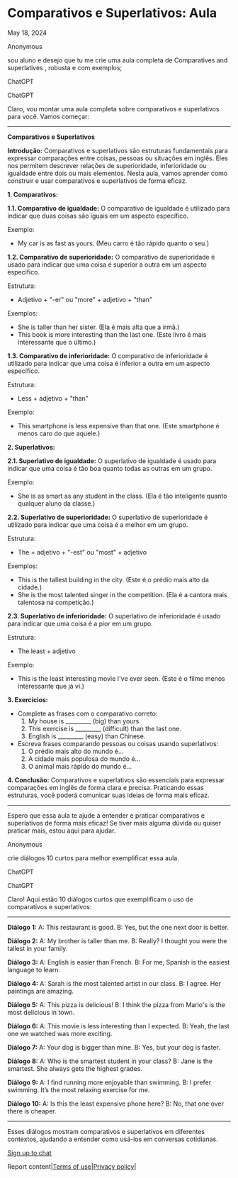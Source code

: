 # Comparativos e Superlativos: Aula

May 18, 2024

Anonymous

sou aluno e desejo que tu me crie uma aula completa de  Comparatives and superlatives , robusta e com exemplos;

ChatGPT

ChatGPT

Claro, vou montar uma aula completa sobre comparativos e superlativos para você. Vamos começar:

------

**Comparativos e Superlativos**

**Introdução:** Comparativos e superlativos são estruturas fundamentais para expressar comparações entre coisas, pessoas ou situações em inglês. Eles nos permitem descrever relações de superioridade, inferioridade ou igualdade entre dois ou mais elementos. Nesta aula, vamos aprender como construir e usar comparativos e superlativos de forma eficaz.

**1. Comparativos:**

**1.1. Comparativo de igualdade:** O comparativo de igualdade é utilizado para indicar que duas coisas são iguais em um aspecto específico.

Exemplo:

- My car is as fast as yours. (Meu carro é tão rápido quanto o seu.)

**1.2. Comparativo de superioridade:** O comparativo de superioridade é usado para indicar que uma coisa é superior a outra em um aspecto específico.

Estrutura:

- Adjetivo + "-er" ou "more" + adjetivo + "than"

Exemplos:

- She is taller than her sister. (Ela é mais alta que a irmã.)
- This book is more interesting than the last one. (Este livro é mais interessante que o último.)

**1.3. Comparativo de inferioridade:** O comparativo de inferioridade é utilizado para indicar que uma coisa é inferior a outra em um aspecto específico.

Estrutura:

- Less + adjetivo + "than"

Exemplo:

- This smartphone is less expensive than that one. (Este smartphone é menos caro do que aquele.)

**2. Superlativos:**

**2.1. Superlativo de igualdade:** O superlativo de igualdade é usado para indicar que uma coisa é tão boa quanto todas as outras em um grupo.

Exemplo:

- She is as smart as any student in the class. (Ela é tão inteligente quanto qualquer aluno da classe.)

**2.2. Superlativo de superioridade:** O superlativo de superioridade é utilizado para indicar que uma coisa é a melhor em um grupo.

Estrutura:

- The + adjetivo + "-est" ou "most" + adjetivo

Exemplos:

- This is the tallest building in the city. (Este é o prédio mais alto da cidade.)
- She is the most talented singer in the competition. (Ela é a cantora mais talentosa na competição.)

**2.3. Superlativo de inferioridade:** O superlativo de inferioridade é usado para indicar que uma coisa é a pior em um grupo.

Estrutura:

- The least + adjetivo

Exemplo:

- This is the least interesting movie I've ever seen. (Este é o filme menos interessante que já vi.)

**3. Exercícios:**

- Complete as frases com o comparativo correto:
  1. My house is _________ (big) than yours.
  2. This exercise is _________ (difficult) than the last one.
  3. English is _________ (easy) than Chinese.
- Escreva frases comparando pessoas ou coisas usando superlativos:
  1. O prédio mais alto do mundo é...
  2. A cidade mais populosa do mundo é...
  3. O animal mais rápido do mundo é...

**4. Conclusão:** Comparativos e superlativos são essenciais para expressar comparações em inglês de forma clara e precisa. Praticando essas estruturas, você poderá comunicar suas ideias de forma mais eficaz.

------

Espero que essa aula te ajude a entender e praticar comparativos e superlativos de forma mais eficaz! Se tiver mais alguma dúvida ou quiser praticar mais, estou aqui para ajudar.

Anonymous

crie diálogos 10 curtos para melhor exemplificar essa aula.

ChatGPT

ChatGPT

Claro! Aqui estão 10 diálogos curtos que exemplificam o uso de comparativos e superlativos:

------

**Diálogo 1:** A: This restaurant is good. B: Yes, but the one next door is better.

**Diálogo 2:** A: My brother is taller than me. B: Really? I thought you were the tallest in your family.

**Diálogo 3:** A: English is easier than French. B: For me, Spanish is the easiest language to learn.

**Diálogo 4:** A: Sarah is the most talented artist in our class. B: I agree. Her paintings are amazing.

**Diálogo 5:** A: This pizza is delicious! B: I think the pizza from Mario's is the most delicious in town.

**Diálogo 6:** A: This movie is less interesting than I expected. B: Yeah, the last one we watched was more exciting.

**Diálogo 7:** A: Your dog is bigger than mine. B: Yes, but your dog is faster.

**Diálogo 8:** A: Who is the smartest student in your class? B: Jane is the smartest. She always gets the highest grades.

**Diálogo 9:** A: I find running more enjoyable than swimming. B: I prefer swimming. It’s the most relaxing exercise for me.

**Diálogo 10:** A: Is this the least expensive phone here? B: No, that one over there is cheaper.

------

Esses diálogos mostram comparativos e superlativos em diferentes contextos, ajudando a entender como usá-los em conversas cotidianas.

[Sign up to chat](https://chatgpt.com/)

Report content|[Terms of use](https://openai.com/policies/terms-of-use)|[Privacy policy](https://openai.com/policies/privacy-policy)|
